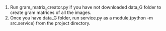 1. Run gram_matrix_creator.py if you have not downloaded data_G folder to create gram matrices of all the images.
2. Once you have data_G folder, run service.py as a module,(python -m src.service) from the project directory.
